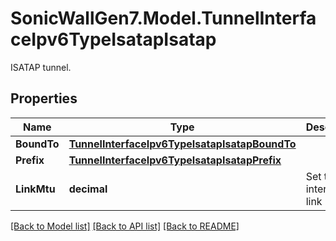 # SonicWallGen7.Model.TunnelInterfaceIpv6TypeIsatapIsatap
ISATAP tunnel.

## Properties

Name | Type | Description | Notes
------------ | ------------- | ------------- | -------------
**BoundTo** | [**TunnelInterfaceIpv6TypeIsatapIsatapBoundTo**](TunnelInterfaceIpv6TypeIsatapIsatapBoundTo.md) |  | [optional] 
**Prefix** | [**TunnelInterfaceIpv6TypeIsatapIsatapPrefix**](TunnelInterfaceIpv6TypeIsatapIsatapPrefix.md) |  | [optional] 
**LinkMtu** | **decimal** | Set tunnel interface link MTU. | [optional] 

[[Back to Model list]](../README.md#documentation-for-models) [[Back to API list]](../README.md#documentation-for-api-endpoints) [[Back to README]](../README.md)

